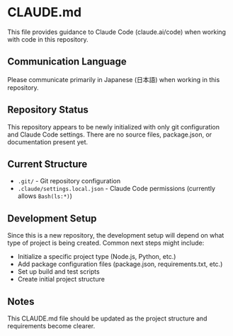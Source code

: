 # CLAUDE.md

This file provides guidance to Claude Code (claude.ai/code) when working with code in this repository.

## Communication Language

Please communicate primarily in Japanese (日本語) when working in this repository.

## Repository Status

This repository appears to be newly initialized with only git configuration and Claude Code settings. There are no source files, package.json, or documentation present yet.

## Current Structure

- `.git/` - Git repository configuration
- `.claude/settings.local.json` - Claude Code permissions (currently allows `Bash(ls:*)`)

## Development Setup

Since this is a new repository, the development setup will depend on what type of project is being created. Common next steps might include:

- Initialize a specific project type (Node.js, Python, etc.)
- Add package configuration files (package.json, requirements.txt, etc.)
- Set up build and test scripts
- Create initial project structure

## Notes

This CLAUDE.md file should be updated as the project structure and requirements become clearer.